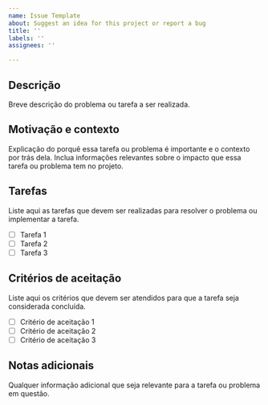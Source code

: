 ```yaml
---
name: Issue Template
about: Suggest an idea for this project or report a bug
title: ''
labels: ''
assignees: ''

---
```


## Descrição

Breve descrição do problema ou tarefa a ser realizada.

## Motivação e contexto

Explicação do porquê essa tarefa ou problema é importante e o contexto por trás dela. Inclua informações relevantes sobre o impacto que essa tarefa ou problema tem no projeto.

## Tarefas

Liste aqui as tarefas que devem ser realizadas para resolver o problema ou implementar a tarefa.

- [ ] Tarefa 1
- [ ] Tarefa 2
- [ ] Tarefa 3

## Critérios de aceitação

Liste aqui os critérios que devem ser atendidos para que a tarefa seja considerada concluída.

- [ ] Critério de aceitação 1
- [ ] Critério de aceitação 2
- [ ] Critério de aceitação 3

## Notas adicionais

Qualquer informação adicional que seja relevante para a tarefa ou problema em questão.
